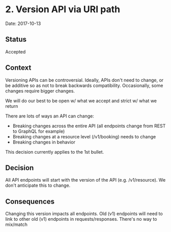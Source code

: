 # 2. Version API via URI path

Date: 2017-10-13

## Status

Accepted

## Context

Versioning APIs can be controversial.  Ideally, APIs don't need to change, or be additive so as not to break backwards compatibility.  Occasionally, some changes require bigger changes.  

We will do our best to be open w/ what we accept and strict w/ what we return

There are lots of ways an API can change:
* Breaking changes across the entire API (all endpoints change from REST to GraphQL for example)
* Breaking changes at a resource level (/v1/booking) needs to change
* Breaking changes in behavior

This decision currently applies to the 1st bullet.

## Decision

All API endpoints will start with the version of the API (e.g. /v1/resource).  We don't anticipate this to change.

## Consequences

Changing this version impacts all endpoints.  Old (v1) endpoints will need to link to other old (v1) endpoints in requests/responses.  There's no way to mix/match
